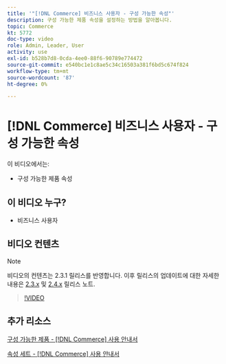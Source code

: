```yaml
---
title: '"[!DNL Commerce] 비즈니스 사용자 - 구성 가능한 속성"'
description: 구성 가능한 제품 속성을 설정하는 방법을 알아봅니다.
topic: Commerce
kt: 5772
doc-type: video
role: Admin, Leader, User
activity: use
exl-id: b528b7d8-0cda-4ee0-88f6-90789e774472
source-git-commit: e540bc1e1c8ae5c34c16503a381f6bd5c674f824
workflow-type: tm+mt
source-wordcount: '87'
ht-degree: 0%

---
```


# [!DNL Commerce] 비즈니스 사용자 - 구성 가능한 속성

이 비디오에서는:

- 구성 가능한 제품 속성

## 이 비디오 누구?

- 비즈니스 사용자

## 비디오 컨텐츠

>[!NOTE]
>
>비디오의 컨텐츠는 2.3.1 릴리스를 반영합니다. 이후 릴리스의 업데이트에 대한 자세한 내용은 [ 2.3.x](https://devdocs.magento.com/guides/v2.3/release-notes/bk-release-notes.html) 및 [2.4.x](https://devdocs.magento.com/guides/v2.4/release-notes/bk-release-notes.html) 릴리스 노트.

>[!VIDEO](https://video.tv.adobe.com/v/35957?quality=12&learn=on)

## 추가 리소스

[구성 가능한 제품 - [!DNL Commerce] 사용 안내서](https://docs.magento.com/user-guide/catalog/product-create-configurable.html)

[속성 세트 - [!DNL Commerce] 사용 안내서](https://docs.magento.com/user-guide/stores/attribute-sets.html)
